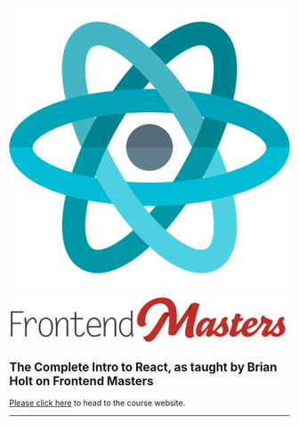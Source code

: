

[![React](./react_logo.png)][react]

[![Frontend Masters](./fem_logo.png)][fem]

## The Complete Intro to React, as taught by Brian Holt on Frontend Masters

[Please click here](https://react-v8.holt.courses/) to head to the course website.

[react]: https://frontendmasters.com/courses/complete-react-v8/
[fem]: https://frontendmasters.com
[course]: https://frontendmasters.com/courses/complete-react-v8/

---
